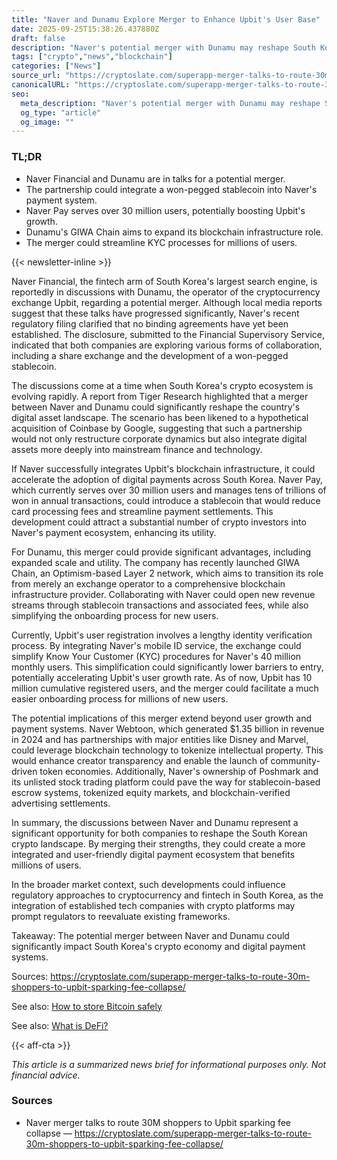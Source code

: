 ```yaml
---
title: "Naver and Dunamu Explore Merger to Enhance Upbit's User Base"
date: 2025-09-25T15:38:26.437880Z
draft: false
description: "Naver's potential merger with Dunamu may reshape South Korea's crypto landscape, impacting Upbit and digital payments."
tags: ["crypto","news","blockchain"]
categories: ["News"]
source_url: "https://cryptoslate.com/superapp-merger-talks-to-route-30m-shoppers-to-upbit-sparking-fee-collapse/"
canonicalURL: "https://cryptoslate.com/superapp-merger-talks-to-route-30m-shoppers-to-upbit-sparking-fee-collapse/"
seo:
  meta_description: "Naver's potential merger with Dunamu may reshape South Korea's crypto landscape, impacting Upbit and digital payments."
  og_type: "article"
  og_image: ""
---
```


### TL;DR
- Naver Financial and Dunamu are in talks for a potential merger.
- The partnership could integrate a won-pegged stablecoin into Naver's payment system.
- Naver Pay serves over 30 million users, potentially boosting Upbit's growth.
- Dunamu's GIWA Chain aims to expand its blockchain infrastructure role.
- The merger could streamline KYC processes for millions of users.

{{< newsletter-inline >}}

Naver Financial, the fintech arm of South Korea's largest search engine, is reportedly in discussions with Dunamu, the operator of the cryptocurrency exchange Upbit, regarding a potential merger. Although local media reports suggest that these talks have progressed significantly, Naver's recent regulatory filing clarified that no binding agreements have yet been established. The disclosure, submitted to the Financial Supervisory Service, indicated that both companies are exploring various forms of collaboration, including a share exchange and the development of a won-pegged stablecoin.

The discussions come at a time when South Korea's crypto ecosystem is evolving rapidly. A report from Tiger Research highlighted that a merger between Naver and Dunamu could significantly reshape the country's digital asset landscape. The scenario has been likened to a hypothetical acquisition of Coinbase by Google, suggesting that such a partnership would not only restructure corporate dynamics but also integrate digital assets more deeply into mainstream finance and technology.

If Naver successfully integrates Upbit's blockchain infrastructure, it could accelerate the adoption of digital payments across South Korea. Naver Pay, which currently serves over 30 million users and manages tens of trillions of won in annual transactions, could introduce a stablecoin that would reduce card processing fees and streamline payment settlements. This development could attract a substantial number of crypto investors into Naver's payment ecosystem, enhancing its utility.

For Dunamu, this merger could provide significant advantages, including expanded scale and utility. The company has recently launched GIWA Chain, an Optimism-based Layer 2 network, which aims to transition its role from merely an exchange operator to a comprehensive blockchain infrastructure provider. Collaborating with Naver could open new revenue streams through stablecoin transactions and associated fees, while also simplifying the onboarding process for new users.

Currently, Upbit's user registration involves a lengthy identity verification process. By integrating Naver's mobile ID service, the exchange could simplify Know Your Customer (KYC) procedures for Naver's 40 million monthly users. This simplification could significantly lower barriers to entry, potentially accelerating Upbit's user growth rate. As of now, Upbit has 10 million cumulative registered users, and the merger could facilitate a much easier onboarding process for millions of new users.

The potential implications of this merger extend beyond user growth and payment systems. Naver Webtoon, which generated $1.35 billion in revenue in 2024 and has partnerships with major entities like Disney and Marvel, could leverage blockchain technology to tokenize intellectual property. This would enhance creator transparency and enable the launch of community-driven token economies. Additionally, Naver's ownership of Poshmark and its unlisted stock trading platform could pave the way for stablecoin-based escrow systems, tokenized equity markets, and blockchain-verified advertising settlements.

In summary, the discussions between Naver and Dunamu represent a significant opportunity for both companies to reshape the South Korean crypto landscape. By merging their strengths, they could create a more integrated and user-friendly digital payment ecosystem that benefits millions of users.

In the broader market context, such developments could influence regulatory approaches to cryptocurrency and fintech in South Korea, as the integration of established tech companies with crypto platforms may prompt regulators to reevaluate existing frameworks.

Takeaway: The potential merger between Naver and Dunamu could significantly impact South Korea's crypto economy and digital payment systems.

Sources: https://cryptoslate.com/superapp-merger-talks-to-route-30m-shoppers-to-upbit-sparking-fee-collapse/

See also: [How to store Bitcoin safely](/pages/how-to-store-bitcoin-safely/)

See also: [What is DeFi?](/pages/what-is-defi/)

{{< aff-cta >}}

_This article is a summarized news brief for informational purposes only. Not financial advice._

### Sources
- Naver merger talks to route 30M shoppers to Upbit sparking fee collapse — https://cryptoslate.com/superapp-merger-talks-to-route-30m-shoppers-to-upbit-sparking-fee-collapse/

